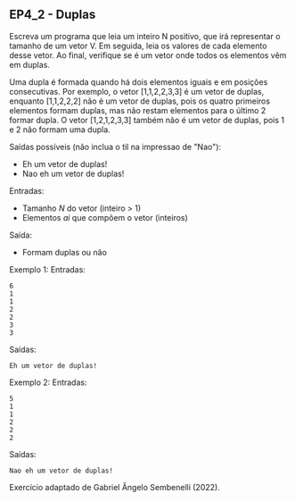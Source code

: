## EP4_2 - Duplas

Escreva um programa que leia um inteiro N positivo, que irá representar o tamanho de um vetor V. Em seguida, leia os valores de cada elemento desse vetor. Ao final, verifique se é um vetor onde todos os elementos vêm em duplas.

Uma dupla é formada quando há dois elementos iguais e em posições consecutivas. Por exemplo, o vetor [1,1,2,2,3,3] é um vetor de duplas, enquanto [1,1,2,2,2] não é um vetor de duplas, pois os quatro primeiros elementos formam duplas, mas não restam elementos para o último 2 formar dupla. O vetor [1,2,1,2,3,3] também não é um vetor de duplas, pois 1 e 2 não formam uma dupla.

Saídas possíveis (não inclua o til na impressao de "Nao"):

- Eh um vetor de duplas!
- Nao eh um vetor de duplas!

Entradas:
- Tamanho _N_ do vetor (inteiro > 1)
- Elementos _ai_ que compõem o vetor (inteiros)

Saída:
- Formam duplas ou não


Exemplo 1:
Entradas:
```
6
1
1
2
2
3
3
```
Saídas:
```
Eh um vetor de duplas!
```

Exemplo 2:
Entradas:
```
5
1
1
2
2
2
```
Saídas:
```
Nao eh um vetor de duplas!
```

Exercício adaptado de Gabriel Ângelo Sembenelli (2022).
